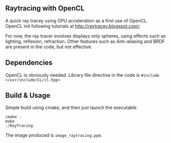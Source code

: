 ## Raytracing with OpenCL
A quick ray tracey using GPU acceleration as a first use of OpenCL. OpenCL init following tutorials at http://raytracey.blogspot.com/.


For now, the ray tracer involves displays only spheres, using effects such as lighting, reflexion, refraction. Other features such as Anti-aliasing and BRDF are present in the code, but not effective. 

## Dependencies
OpenCL is obviously needed. Library file directive in the code is 
```#include </usr/include/CL/cl.hpp>```

## Build & Usage
Simple build using cmake, and then just launch the executable.
```
cmake .
make
./RayTracing
```
The image produced is ```image_raytracing.ppm```.
